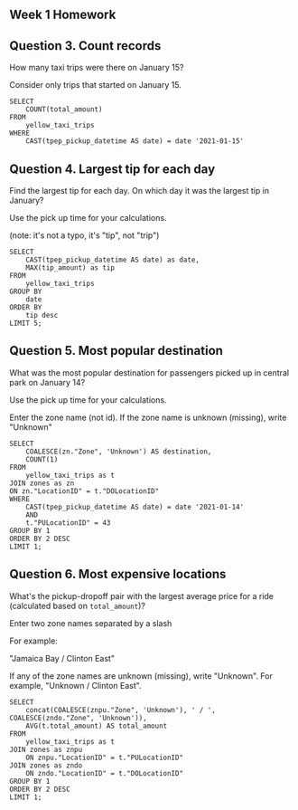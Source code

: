 ## Week 1 Homework

## Question 3. Count records 

How many taxi trips were there on January 15?

Consider only trips that started on January 15.

```
SELECT 
    COUNT(total_amount)
FROM 
    yellow_taxi_trips
WHERE
    CAST(tpep_pickup_datetime AS date) = date '2021-01-15'
```

## Question 4. Largest tip for each day

Find the largest tip for each day. 
On which day it was the largest tip in January?

Use the pick up time for your calculations.

(note: it's not a typo, it's "tip", not "trip")

```
SELECT 
    CAST(tpep_pickup_datetime AS date) as date,
    MAX(tip_amount) as tip
FROM 
    yellow_taxi_trips
GROUP BY
    date
ORDER BY
    tip desc
LIMIT 5;
```

## Question 5. Most popular destination

What was the most popular destination for passengers picked up 
in central park on January 14?

Use the pick up time for your calculations.

Enter the zone name (not id). If the zone name is unknown (missing), write "Unknown" 

```
SELECT 
    COALESCE(zn."Zone", 'Unknown') AS destination,
    COUNT(1)
FROM 
    yellow_taxi_trips as t
JOIN zones as zn
ON zn."LocationID" = t."DOLocationID"
WHERE
    CAST(tpep_pickup_datetime AS date) = date '2021-01-14'
    AND
    t."PULocationID" = 43
GROUP BY 1
ORDER BY 2 DESC
LIMIT 1;
```

## Question 6. Most expensive locations

What's the pickup-dropoff pair with the largest 
average price for a ride (calculated based on `total_amount`)?

Enter two zone names separated by a slash

For example:

"Jamaica Bay / Clinton East"

If any of the zone names are unknown (missing), write "Unknown". For example, "Unknown / Clinton East". 

```
SELECT 
    concat(COALESCE(znpu."Zone", 'Unknown'), ' / ', COALESCE(zndo."Zone", 'Unknown')),
    AVG(t.total_amount) AS total_amount
FROM 
    yellow_taxi_trips as t
JOIN zones as znpu
    ON znpu."LocationID" = t."PULocationID"
JOIN zones as zndo
    ON zndo."LocationID" = t."DOLocationID"
GROUP BY 1
ORDER BY 2 DESC
LIMIT 1;
```